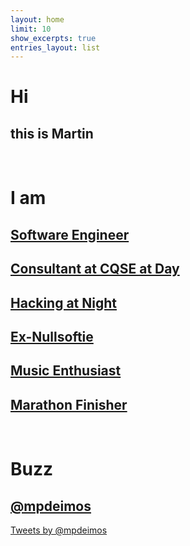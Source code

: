 ```yaml
---
layout: home
limit: 10
show_excerpts: true
entries_layout: list
---
```


<h1 class="clear span-3 first append-1">Hi</h1>
<article class="span-20 last">
	<h1>this is Martin</h1>
</article>

<div class="clear" style="margin-bottom: 1em;" >&nbsp;</div>

<h1 class="clear span-3 first append-1">I am</h1>
<article class="span-20 last">
	<h1><a href="https://www.linkedin.com/in/martinpoehlmann/" title="My LinkedIn Profile">Software Engineer</a></h1>
	<h1><a href="https://www.cqse.eu" title="work at CQSE">Consultant at CQSE at Day</a></h1>
	<h1><a href="https://github.com/mpdeimos" title="My GitHub Profile">Hacking at Night</a></h1>
	<h1><a href="http://www.winamp.com" title="Get Winamp">Ex-Nullsoftie</a></h1>
	<h1><a href="https://www.last.fm/user/mpdeimos" title="My Last.FM Profile">Music Enthusiast</a></h1>
	<h1><a href="https://www.strava.com/athletes/181593" title="My Strava Profile">Marathon Finisher</a></h1>
</article>

<div class="clear" style="margin-bottom: 2em;" >&nbsp;</div>

<h1 class="clear span-3 first append-1">Buzz</h1>
<article class="span-20 last">
	<h1><a href="https://twitter.com/mpdeimos" title="follow me at twitter">@mpdeimos</a></h1>
	<a class="twitter-timeline" data-dnt="true" href="https://twitter.com/mpdeimos" data-widget-id="343095146436497411" data-chrome="noheader nofooter noborders transparent">Tweets by @mpdeimos</a>
	<script>!function(d,s,id){var js,fjs=d.getElementsByTagName(s)[0],p=/^http:/.test(d.location)?'http':'https';if(!d.getElementById(id)){js=d.createElement(s);js.id=id;js.src=p+"://platform.twitter.com/widgets.js";fjs.parentNode.insertBefore(js,fjs);}}(document,"script","twitter-wjs");</script>
</article>
